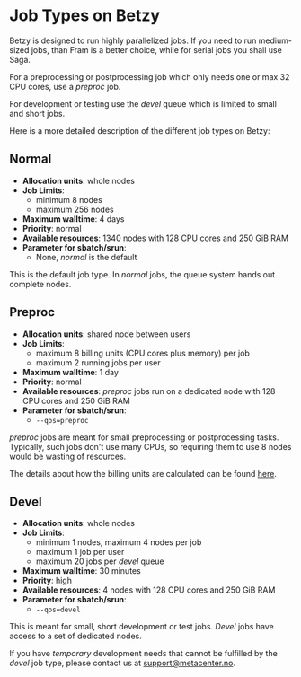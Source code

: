 # Job Types on Betzy

Betzy is designed to run highly parallelized jobs.  If you need to run medium-sized jobs, than Fram is a better choice, while for serial jobs you shall use Saga.

For a preprocessing or postprocessing job which only needs one or max 32 CPU cores, use a *preproc* job.

For development or testing use the  *devel* queue which is limited to small and short jobs. 

Here is a more detailed description of the different job types on Betzy:

## Normal

- __Allocation units__: whole nodes
- __Job Limits__:
    - minimum 8 nodes
    - maximum 256 nodes
- __Maximum walltime__: 4 days
- __Priority__: normal
- __Available resources__: 1340 nodes with 128 CPU cores and 250 GiB RAM
- __Parameter for sbatch/srun__:
    - None, _normal_ is the default

This is the default job type. In _normal_ jobs, the queue system hands out complete nodes.


## Preproc

- __Allocation units__: shared node between users
- __Job Limits__:
    - maximum 8 billing units (CPU cores plus memory) per job
    - maximum 2 running jobs per user
- __Maximum walltime__: 1 day
- __Priority__: normal
- __Available resources__: *preproc* jobs run on a dedicated node with
	128 CPU cores and 250 GiB RAM
- __Parameter for sbatch/srun__:
    - `--qos=preproc`

*preproc* jobs are meant for small preprocessing or postprocessing tasks.  Typically, such jobs don't use many CPUs, so requiring them to use 8 nodes would be wasting of resources.

The details about how the billing units are calculated can be found
[here](/jobs/projects_accounting.md#accounting).

## Devel

- __Allocation units__: whole nodes
- __Job Limits__:
    - minimum 1 nodes, maximum 4 nodes per job
    - maximum 1 job per user
    - maximum 20 jobs per *devel* queue
- __Maximum walltime__: 30 minutes
- __Priority__: high
- __Available resources__: 4 nodes with 128 CPU cores and 250 GiB RAM
- __Parameter for sbatch/srun__: 
    - `--qos=devel`

This is meant for small, short development or test jobs.  *Devel* jobs have access to a set of dedicated nodes.

If you have _temporary_ development needs that cannot be fulfilled by the _devel_ job type, please contact us at
<support@metacenter.no>.
